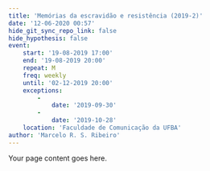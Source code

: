 ```yaml
---
title: 'Memórias da escravidão e resistência (2019-2)'
date: '12-06-2020 00:57'
hide_git_sync_repo_link: false
hide_hypothesis: false
event:
    start: '19-08-2019 17:00'
    end: '19-08-2019 20:00'
    repeat: M
    freq: weekly
    until: '02-12-2019 20:00'
    exceptions:
        -
            date: '2019-09-30'
        -
            date: '2019-10-28'
    location: 'Faculdade de Comunicação da UFBA'
author: 'Marcelo R. S. Ribeiro'
---
```


Your page content goes here.